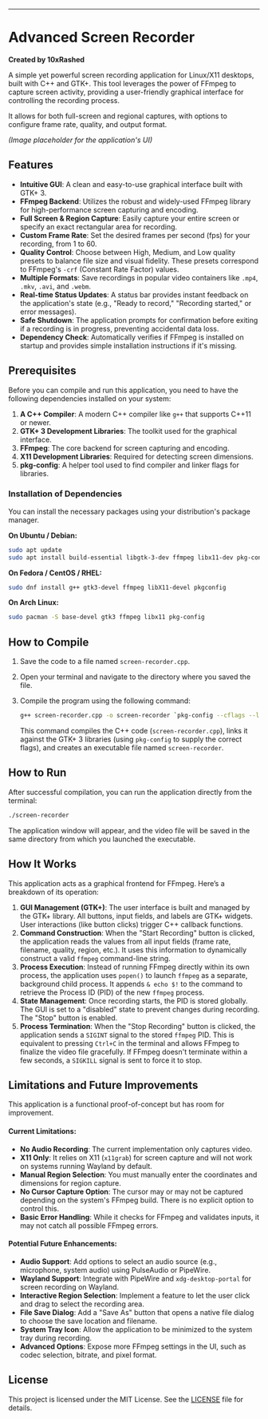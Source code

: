 
---

# Advanced Screen Recorder

**Created by 10xRashed**

A simple yet powerful screen recording application for Linux/X11 desktops, built with C++ and GTK+. This tool leverages the power of FFmpeg to capture screen activity, providing a user-friendly graphical interface for controlling the recording process.

It allows for both full-screen and regional captures, with options to configure frame rate, quality, and output format.

*(Image placeholder for the application's UI)*

## Features

-   **Intuitive GUI**: A clean and easy-to-use graphical interface built with GTK+ 3.
-   **FFmpeg Backend**: Utilizes the robust and widely-used FFmpeg library for high-performance screen capturing and encoding.
-   **Full Screen & Region Capture**: Easily capture your entire screen or specify an exact rectangular area for recording.
-   **Custom Frame Rate**: Set the desired frames per second (fps) for your recording, from 1 to 60.
-   **Quality Control**: Choose between High, Medium, and Low quality presets to balance file size and visual fidelity. These presets correspond to FFmpeg's `-crf` (Constant Rate Factor) values.
-   **Multiple Formats**: Save recordings in popular video containers like `.mp4`, `.mkv`, `.avi`, and `.webm`.
-   **Real-time Status Updates**: A status bar provides instant feedback on the application's state (e.g., "Ready to record," "Recording started," or error messages).
-   **Safe Shutdown**: The application prompts for confirmation before exiting if a recording is in progress, preventing accidental data loss.
-   **Dependency Check**: Automatically verifies if FFmpeg is installed on startup and provides simple installation instructions if it's missing.

## Prerequisites

Before you can compile and run this application, you need to have the following dependencies installed on your system:

1.  **A C++ Compiler**: A modern C++ compiler like `g++` that supports C++11 or newer.
2.  **GTK+ 3 Development Libraries**: The toolkit used for the graphical interface.
3.  **FFmpeg**: The core backend for screen capturing and encoding.
4.  **X11 Development Libraries**: Required for detecting screen dimensions.
5.  **pkg-config**: A helper tool used to find compiler and linker flags for libraries.

### Installation of Dependencies

You can install the necessary packages using your distribution's package manager.

**On Ubuntu / Debian:**
```bash
sudo apt update
sudo apt install build-essential libgtk-3-dev ffmpeg libx11-dev pkg-config
```

**On Fedora / CentOS / RHEL:**
```bash
sudo dnf install g++ gtk3-devel ffmpeg libX11-devel pkgconfig
```

**On Arch Linux:**
```bash
sudo pacman -S base-devel gtk3 ffmpeg libx11 pkg-config
```

## How to Compile

1.  Save the code to a file named `screen-recorder.cpp`.
2.  Open your terminal and navigate to the directory where you saved the file.
3.  Compile the program using the following command:

    ```bash
    g++ screen-recorder.cpp -o screen-recorder `pkg-config --cflags --libs gtk+-3.0`
    ```
    This command compiles the C++ code (`screen-recorder.cpp`), links it against the GTK+ 3 libraries (using `pkg-config` to supply the correct flags), and creates an executable file named `screen-recorder`.

## How to Run

After successful compilation, you can run the application directly from the terminal:

```bash
./screen-recorder
```

The application window will appear, and the video file will be saved in the same directory from which you launched the executable.

## How It Works

This application acts as a graphical frontend for FFmpeg. Here’s a breakdown of its operation:

1.  **GUI Management (GTK+)**: The user interface is built and managed by the GTK+ library. All buttons, input fields, and labels are GTK+ widgets. User interactions (like button clicks) trigger C++ callback functions.
2.  **Command Construction**: When the "Start Recording" button is clicked, the application reads the values from all input fields (frame rate, filename, quality, region, etc.). It uses this information to dynamically construct a valid `ffmpeg` command-line string.
3.  **Process Execution**: Instead of running FFmpeg directly within its own process, the application uses `popen()` to launch `ffmpeg` as a separate, background child process. It appends `& echo $!` to the command to retrieve the Process ID (PID) of the new `ffmpeg` process.
4.  **State Management**: Once recording starts, the PID is stored globally. The GUI is set to a "disabled" state to prevent changes during recording. The "Stop" button is enabled.
5.  **Process Termination**: When the "Stop Recording" button is clicked, the application sends a `SIGINT` signal to the stored `ffmpeg` PID. This is equivalent to pressing `Ctrl+C` in the terminal and allows FFmpeg to finalize the video file gracefully. If FFmpeg doesn't terminate within a few seconds, a `SIGKILL` signal is sent to force it to stop.

## Limitations and Future Improvements

This application is a functional proof-of-concept but has room for improvement.

#### Current Limitations:
*   **No Audio Recording**: The current implementation only captures video.
*   **X11 Only**: It relies on X11 (`x11grab`) for screen capture and will not work on systems running Wayland by default.
*   **Manual Region Selection**: You must manually enter the coordinates and dimensions for region capture.
*   **No Cursor Capture Option**: The cursor may or may not be captured depending on the system's FFmpeg build. There is no explicit option to control this.
*   **Basic Error Handling**: While it checks for FFmpeg and validates inputs, it may not catch all possible FFmpeg errors.

#### Potential Future Enhancements:
*   **Audio Support**: Add options to select an audio source (e.g., microphone, system audio) using PulseAudio or PipeWire.
*   **Wayland Support**: Integrate with PipeWire and `xdg-desktop-portal` for screen recording on Wayland.
*   **Interactive Region Selection**: Implement a feature to let the user click and drag to select the recording area.
*   **File Save Dialog**: Add a "Save As" button that opens a native file dialog to choose the save location and filename.
*   **System Tray Icon**: Allow the application to be minimized to the system tray during recording.
*   **Advanced Options**: Expose more FFmpeg settings in the UI, such as codec selection, bitrate, and pixel format.

## License

This project is licensed under the MIT License. See the [LICENSE](LICENSE) file for details.
